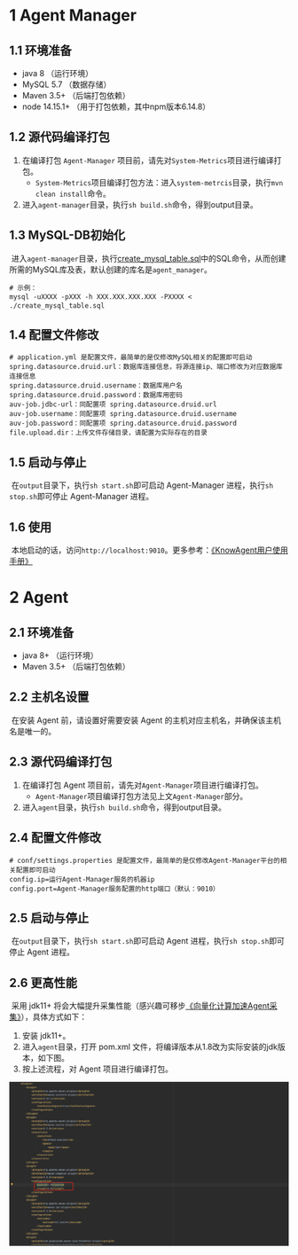 # 1 Agent Manager

## 1.1 环境准备

- java 8 （运行环境）
- MySQL 5.7 （数据存储）
- Maven 3.5+ （后端打包依赖）
- node 14.15.1+ （用于打包依赖，其中npm版本6.14.8）

## 1.2 源代码编译打包

1. 在编译打包 `Agent-Manager` 项目前，请先对`System-Metrics`项目进行编译打包。
   - `System-Metrics`项目编译打包方法：进入`system-metrcis`目录，执行`mvn clean install`命令。
2. 进入`agent-manager`目录，执行`sh build.sh`命令，得到output目录。

## 1.3 MySQL-DB初始化

​	进入`agent-manager`目录，执行[create_mysql_table.sql](../agent-manager/create_mysql_table.sql)中的SQL命令，从而创建所需的MySQL库及表，默认创建的库名是`agent_manager`。

```
# 示例：
mysql -uXXXX -pXXX -h XXX.XXX.XXX.XXX -PXXXX < ./create_mysql_table.sql
```

## 1.4 配置文件修改

```
# application.yml 是配置文件，最简单的是仅修改MySQL相关的配置即可启动
spring.datasource.druid.url：数据库连接信息，将源连接ip、端口修改为对应数据库连接信息
spring.datasource.druid.username：数据库用户名
spring.datasource.druid.password：数据库用密码
auv-job.jdbc-url：同配置项 spring.datasource.druid.url
auv-job.username：同配置项 spring.datasource.druid.username
auv-job.password：同配置项 spring.datasource.druid.password
file.upload.dir：上传文件存储目录，请配置为实际存在的目录
```

## 1.5 启动与停止

​	在`output`目录下，执行`sh start.sh`即可启动 Agent-Manager 进程，执行`sh stop.sh`即可停止 Agent-Manager 进程。

## 1.6 使用

​	本地启动的话，访问`http://localhost:9010`。更多参考：[《KnowAgent用户使用手册》](know_agent_user_manual.md)

# 2 Agent

## 2.1 环境准备

- java 8+ （运行环境）
- Maven 3.5+ （后端打包依赖）

## 2.2 主机名设置

​	在安装 Agent 前，请设置好需要安装 Agent 的主机对应主机名，并确保该主机名是唯一的。

## 2.3 源代码编译打包

1. 在编译打包 Agent 项目前，请先对`Agent-Manager`项目进行编译打包。
   - `Agent-Manager`项目编译打包方法见上文`Agent-Manager`部分。
2. 进入`agent`目录，执行`sh build.sh`命令，得到output目录。

## 2.4 配置文件修改

```
# conf/settings.properties 是配置文件，最简单的是仅修改Agent-Manager平台的相关配置即可启动
config.ip=运行Agent-Manager服务的机器ip
config.port=Agent-Manager服务配置的http端口（默认：9010）
```

## 2.5 启动与停止

​	在`output`目录下，执行`sh start.sh`即可启动 Agent 进程，执行`sh stop.sh`即可停止 Agent 进程。

## 2.6 更高性能

​	采用 jdk11+ 将会大幅提升采集性能（感兴趣可移步[《向量化计算加速Agent采集》](向量化计算加速Agent采集.md)），具体方式如下：

1. 安装 jdk11+。
2. 进入`agent`目录，打开 pom.xml 文件，将编译版本从1.8改为实际安装的jdk版本，如下图。
3. 按上述流程，对 Agent 项目进行编译打包。

![jdk11升级](assets/jdk11升级.png)
